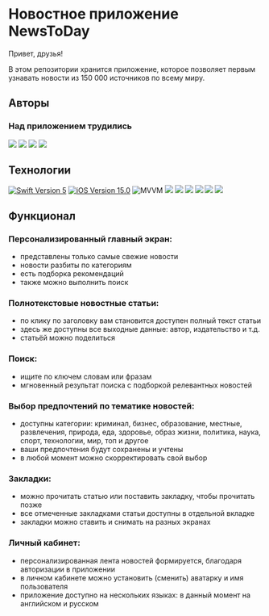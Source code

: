 # Новостное приложение NewsToDay 

Привет, друзья! 

В этом репозитории хранится приложение, которое позволяет первым узнавать новости из 150 000 источников по всему миру.

## Авторы
### Над приложением трудились
<p align="left"> 
<a href="https://github.com/denisgindulin">
<img src="https://img.shields.io/badge/denisgindulin-purple"/></a>
<a href="https://github.com/DaNiIlaIoS">
<img src="https://img.shields.io/badge/DaNiIlaIoS-blue"/></a>
<a href="https://github.com/KateKashko">
<img src="https://img.shields.io/badge/KateKashko-pink"/></a>
<a href="https://github.com/elaiten">
<img src="https://img.shields.io/badge/elaiten-green"/></a>
</p>

## Технологии 
<p align="left"> 
<a href="https://swift.org">
<img src="https://img.shields.io/badge/Swift-5-orange" alt="Swift Version 5" /></a>
<a href="https://developer.apple.com/ios/">
<img src="https://img.shields.io/badge/iOS-15.0%2B-success" alt="iOS Version 15.0"/></a>
<img src="https://img.shields.io/badge/MVVM-ff69b4" alt="MVVM" /></a>
<img src="https://img.shields.io/badge/SwiftUI-blue"/></a>
<img src="https://img.shields.io/badge/UserDefaults-red"/></a>
<img src="https://img.shields.io/badge/Swift Package Manager-yellow"/></a>
<img src="https://img.shields.io/badge/FirebaseAuth-gray"/></a>
<img src="https://img.shields.io/badge/Firestore-purple"/></a>
<img src="https://img.shields.io/badge/Alamofire-green"/></a>
</p>

## Функционал

### Персонализированный главный экран:
* представлены только самые свежие новости
* новости разбиты по категориям
* есть подборка рекомендаций
* также можно выполнить поиск
  
### Полнотекстовые новостные статьи:
* по клику по заголовку вам становится доступен полный текст статьи
* здесь же доступны все выходные данные: автор, издательство и т.д.
* статьёй можно поделиться

### Поиск:
* ищите по ключем словам или фразам
* мгновенный результат поиска с подборкой релевантных новостей

### Выбор предпочтений по тематике новостей:
* доступны категории: криминал, бизнес, образование, местные, развлечения, природа, еда, здоровье, образ жизни, политика, наука, спорт, технологии, мир, топ и другое
* ваши предпочтения будут сохранены и учтены
* в любой момент можно скорректировать свой выбор

### Закладки:
* можно прочитать статью или поставить закладку, чтобы прочитать позже
* все отмеченные закладками статьи доступны в отдельной вкладке
* закладки можно ставить и снимать на разных экранах

### Личный кабинет:
* персонализированная лента новостей формируется, благодаря авторизации в приложении 
* в личном кабинете можно установить (сменить) аватарку и имя пользователя 
* приложение доступно на нескольких языках: в данный момент на английском и русском
